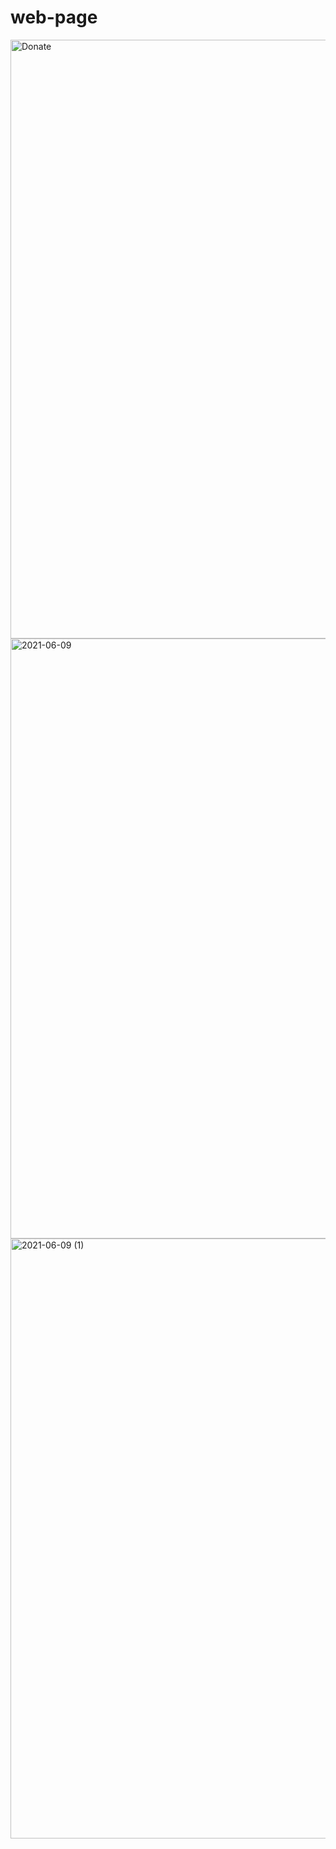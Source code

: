 # web-page
<img width="958" alt="Donate" src="https://user-images.githubusercontent.com/84802273/121335263-0c800480-c938-11eb-94dd-794027f50958.PNG">
<img width="960" alt="2021-06-09" src="https://user-images.githubusercontent.com/84802273/121336329-08a0b200-c939-11eb-9ccd-2d6b88407055.png">

<img width="960" alt="2021-06-09 (1)" src="https://user-images.githubusercontent.com/84802273/121337268-fb37f780-c939-11eb-94c8-55652bdfeda6.png">
